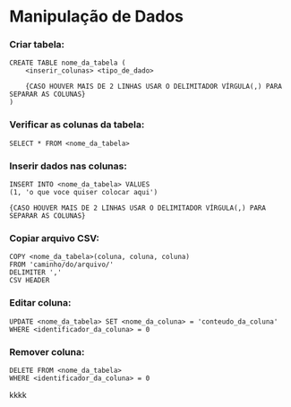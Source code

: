 <h1>Manipulação de Dados</h1>

<h3>Criar tabela:</h3>

~~~
CREATE TABLE nome_da_tabela (
    <inserir_colunas> <tipo_de_dado>

    {CASO HOUVER MAIS DE 2 LINHAS USAR O DELIMITADOR VÍRGULA(,) PARA SEPARAR AS COLUNAS}
)
~~~

<h3>Verificar as colunas da tabela:</h3>

~~~
SELECT * FROM <nome_da_tabela>
~~~

<h3>Inserir dados nas colunas:</h3>

~~~
INSERT INTO <nome_da_tabela> VALUES
(1, 'o que voce quiser colocar aqui')

{CASO HOUVER MAIS DE 2 LINHAS USAR O DELIMITADOR VÍRGULA(,) PARA SEPARAR AS COLUNAS}
~~~

<h3>Copiar arquivo CSV:</h3>

~~~
COPY <nome_da_tabela>(coluna, coluna, coluna)
FROM 'caminho/do/arquivo/'
DELIMITER ','
CSV HEADER
~~~

<h3>Editar coluna:</h3>

~~~
UPDATE <nome_da_tabela> SET <nome_da_coluna> = 'conteudo_da_coluna'
WHERE <identificador_da_coluna> = 0
~~~

<h3>Remover coluna:</h3>

~~~
DELETE FROM <nome_da_tabela>
WHERE <identificador_da_coluna> = 0
~~~
kkkk